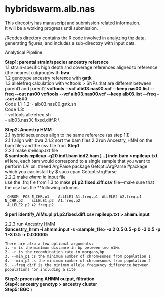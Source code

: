 # hybridswarm.alb.nas
This direcotry has manuscript and submission-related information. \
It will be a working progress until submission. 

/Rcodes directory contains the R code involved in analyzing the data, generating figures, and includes a sub-directory with input data. 

Analytical Pipeline: 

**Step1: parental strain/species ancestry reference** \
1.1 strain-specific high depth and coverage references aligned to reference (the nearest outgroup)with **bwa** \
1.2 genotype ancestry reference with **gatk** \
1.3 allelefreq calculation with vcftools > SNPs that are different between parent1 and parent2 
      **vcftools --vcf alb03.nas00.vcf --keep nas00.list --freq --out nas00
        vcftools --vcf alb03.nas00.vcf --keep alb03.list --freq --out alb03** \
    Code 1.1-1.2: - alb03.nas00.gatk.sh \
    Code 1.3: \
       - vcftools.allelefreq.sh \
       - alb03.nas00.fixed.diff.R \

**Step2: Ancestry HMM** \
2.1 hybrid sequences align to the same reference (as step 1.1) \
     2.1.1 align with bwa
     2.1.2 sort the bam files
2.2 run Ancestry_HMM on the bam files and the csv file from **Step1** \
   2.2.1 make *mpileup.txt* file \
    **$ samtools mpileup -q20 ind1.bam ind2.bam [...] indn.bam  > mpileup.txt** 
    #Here, each bam would correspond to a single sample that you want to perform LAI on. 
    #need ArgParse package 
    Getopt::ArgParse #package which you can install by 
    $ sudo cpan Getopt::ArgParse \
   2.2.2 make *ahmm.in* input file \
     use the .frq file from 1.3 to make **p1.p2.fixed.diff.csv** file--make sure that the csv has the **following columns
     
     CHROM	POS	N_CHR.p1	ALLELE1	A1.freq.p1	ALLELE2	A2.freq.p1	N_CHR.p2	ALLELE1.p2	A1.freq.p2	     
     ALLELE2.p2	A2.freq.p2
 
   **$ perl identify_AIMs.pl p1.p2.fixed.diff.csv mpileup.txt > ahmm.input** 
    
   2.2.3 run Ancestry HMM\
    **$ancestry_hmm -i ahmm.input -s <sample_file> -a 2 0.5 0.5 -p 0 -3 0.5 -p 1 -3 0.5 -r 0.000005**    

    There are also a few optional arguments: 
    1. -m is the minimum distance in bp between two AIMs 
    2. -r is the recombination rate in morgans/bp 
    3. --min_p1 is the minimum number of chromosomes from population 1 
    4. --min_p2 is the minimum number of chromosomes from population 2 
    5. --freq_diff is the minimum allele frequency difference between populations for including a site 

**Step3: processing AHMM output, filtration** \
**Step4: ancestry genotyp > ancestry cluster** \
**Step5: BGC** \
